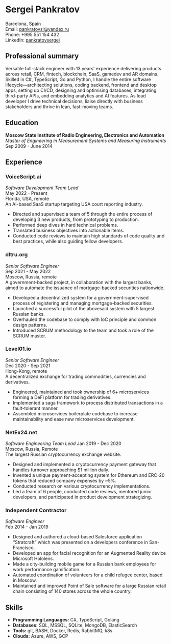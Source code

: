 # Sergei Pankratov
Barcelona, Spain  
Email: [pankratovsl@yandex.ru](mailto:pankratovsl@yandex.ru)  
Phone: +995 551 154 432  
LinkedIn: [pankratovsergei](https://www.linkedin.com/in/pankratovsergei)

## Professional summary
Versatile full-stack engineer with 13 years’ experience delivering products across retail, CRM, fintech, blockchain, SaaS, gamedev and AR domains. Skilled in C#, TypeScript, Go and Python, I handle the entire software lifecycle—architecting solutions, coding backend, frontend and desktop apps, setting up CI/CD, designing and optimising databases, integrating third-party APIs, and embedding analytics and AI features. As lead developer I drive technical decisions, liaise directly with business stakeholders and thrive in lean, fast-moving teams.

## Education
**Moscow State Institute of Radio Engineering, Electronics and Automation**  
*Master of Engineering in Measurement Systems and Measuring Instruments*  
Sep 2009 - June 2014

## Experience

### VoiceScript.ai
*Software Development Team Lead*  
May 2022 - Present  
Florida, USA, remote  
An AI-based SaaS startup targeting USA court reporting industry.
- Directed and supervised a team of 5 through the entire process of developing 3 new
products, from prototyping to production.
- Performed deep dives in hard technical problems.
- Translated business objectives into actionable items.
- Conducted code reviews to maintain high standards of code quality and best practices, while
also guiding fellow developers.

### dltru.org
*Senior Software Engineer*  
Sep 2021 - May 2022  
Moscow, Russia, remote  
A government-backed project, in collaboration with the largest banks, aimed to automate the issuance of mortgage-backed securities nationwide.
- Developed a decentralized system for a government-supervised process of registering and managing mortgage-backed securities.
- Launched a successful pilot of the abovesaid system with 5 largest Russian banks.
- Overhauled the codebase to comply with IoC principle and common design patterns.
- Introduced SCRUM methodology to the team and took a role of the SCRUM master.

### Level01.io
*Senior Software Engineer*  
Dec 2020 - Sep 2021  
Hong-Kong, remote  
A decentralized exchange for trading commodities, currencies and derivatives.
- Engineered, maintained and took ownership of 6+ microservices forming a DeFi platform for trading derivatives.
- Implemented a saga framework to process distributed transactions in a fault-tolerant manner.
- Assembled microservices boilerplate codebase to increase maintainability and ease new microservices development.

### NetEx24.net
*Software Engineering Team Lead*
Jan 2019 - Dec 2020  
Moscow, Russia, Remote  
The largest Russian cryptocurrency exchange website.
- Designed and implemented a cryptocurrency payment gateway that handles turnover approaching $1 million daily.
- Invented a unique payment-accepting system for Ethereum and ERC-20 tokens that reduced company expenses by ~5%.
- Conducted research on various cryptocurrency implementations.
- Led a team of 6 people, conducted code reviews, mentored junior developers, and participated in product development strategizing.

### Independent Contractor
*Software Engineer*  
Feb 2014 - Jan 2019  
- Designed and authored a cloud-based Salesforce application “Stratcraft” which was presented on a developers conference in San-Francisco.
- Developed an app for facial recognition for an Augmented Reality device Microsoft Hololens.
- Made a city-building mobile game for a Russian bank employees for work performance gamification.
- Automated coordination of volunteers for a child refugee center, based in Moscow.
- Maintained and improved Point of Sale software for a large Russian retail chain consisting of 140 stores across the whole country.

## Skills
- **Programming Languages:** C#, TypeScript, Golang
- **Databases:** SQL, MSSQL, SQLite, MongoDB, ElasticSearch
- **Tools:** git, BASH, Docker, Redis, RabbitMQ, k8s
- **Clouds:** Azure, AWS, GCP
